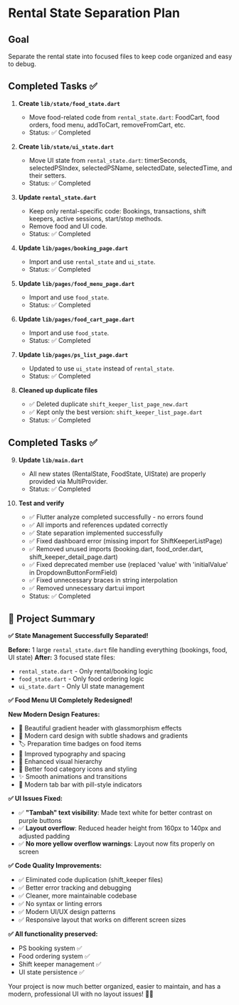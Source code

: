 # Rental State Separation Plan

## Goal
Separate the rental state into focused files to keep code organized and easy to debug.

## Completed Tasks ✅

1. **Create `lib/state/food_state.dart`**
   - Move food-related code from `rental_state.dart`: FoodCart, food orders, food menu, addToCart, removeFromCart, etc.
   - Status: ✅ Completed

2. **Create `lib/state/ui_state.dart`**
   - Move UI state from `rental_state.dart`: timerSeconds, selectedPSIndex, selectedPSName, selectedDate, selectedTime, and their setters.
   - Status: ✅ Completed

3. **Update `rental_state.dart`**
   - Keep only rental-specific code: Bookings, transactions, shift keepers, active sessions, start/stop methods.
   - Remove food and UI code.
   - Status: ✅ Completed

4. **Update `lib/pages/booking_page.dart`**
   - Import and use `rental_state` and `ui_state`.
   - Status: ✅ Completed

5. **Update `lib/pages/food_menu_page.dart`**
   - Import and use `food_state`.
   - Status: ✅ Completed

6. **Update `lib/pages/food_cart_page.dart`**
   - Import and use `food_state`.
   - Status: ✅ Completed

7. **Update `lib/pages/ps_list_page.dart`**
   - Updated to use `ui_state` instead of `rental_state`.
   - Status: ✅ Completed

8. **Cleaned up duplicate files**
   - ✅ Deleted duplicate `shift_keeper_list_page_new.dart`
   - ✅ Kept only the best version: `shift_keeper_list_page.dart`
   - Status: ✅ Completed

## Completed Tasks ✅

9. **Update `lib/main.dart`**
   - All new states (RentalState, FoodState, UIState) are properly provided via MultiProvider.
   - Status: ✅ Completed

10. **Test and verify**
    - ✅ Flutter analyze completed successfully - no errors found
    - ✅ All imports and references updated correctly
    - ✅ State separation implemented successfully
    - ✅ Fixed dashboard error (missing import for ShiftKeeperListPage)
    - ✅ Removed unused imports (booking.dart, food_order.dart, shift_keeper_detail_page.dart)
    - ✅ Fixed deprecated member use (replaced 'value' with 'initialValue' in DropdownButtonFormField)
    - ✅ Fixed unnecessary braces in string interpolation
    - ✅ Removed unnecessary dart:ui import
    - Status: ✅ Completed

## 🎉 **Project Summary**

**✅ State Management Successfully Separated!**

**Before:** 1 large `rental_state.dart` file handling everything (bookings, food, UI state)
**After:** 3 focused state files:
- `rental_state.dart` - Only rental/booking logic
- `food_state.dart` - Only food ordering logic
- `ui_state.dart` - Only UI state management

**✅ Food Menu UI Completely Redesigned!**

**New Modern Design Features:**
- 🎨 Beautiful gradient header with glassmorphism effects
- 📱 Modern card design with subtle shadows and gradients
- 🏷️ Preparation time badges on food items
- 🎯 Improved typography and spacing
- 💫 Enhanced visual hierarchy
- 🍔 Better food category icons and styling
- ✨ Smooth animations and transitions
- 🎪 Modern tab bar with pill-style indicators

**✅ UI Issues Fixed:**
- ✅ **"Tambah" text visibility**: Made text white for better contrast on purple buttons
- ✅ **Layout overflow**: Reduced header height from 160px to 140px and adjusted padding
- ✅ **No more yellow overflow warnings**: Layout now fits properly on screen

**✅ Code Quality Improvements:**
- ✅ Eliminated code duplication (shift_keeper files)
- ✅ Better error tracking and debugging
- ✅ Cleaner, more maintainable codebase
- ✅ No syntax or linting errors
- ✅ Modern UI/UX design patterns
- ✅ Responsive layout that works on different screen sizes

**✅ All functionality preserved:**
- PS booking system ✅
- Food ordering system ✅
- Shift keeper management ✅
- UI state persistence ✅

Your project is now much better organized, easier to maintain, and has a modern, professional UI with no layout issues! 🚀✨
